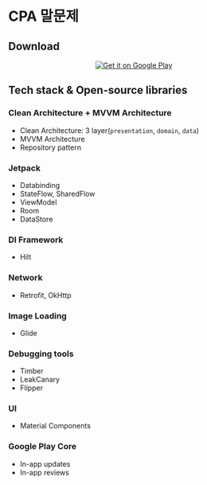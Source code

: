 # CPA 말문제

## Download
<p align="center">
  <a href='https://play.google.com/store/apps/details?id=com.cpa.cpa_word_problem&pcampaignid=pcampaignidMKT-Other-global-all-co-prtnr-py-PartBadge-Mar2515-1'><img alt='Get it on Google Play' src='https://play.google.com/intl/en_us/badges/static/images/badges/en_badge_web_generic.png'/></a>
</p>

## Tech stack & Open-source libraries

### Clean Architecture + MVVM Architecture

- Clean Architecture: 3 layer(`presentation`, `domain`, `data`)
- MVVM Architecture
- Repository pattern

### Jetpack

- Databinding
- StateFlow, SharedFlow
- ViewModel
- Room
- DataStore

### DI Framework

- Hilt

### Network

- Retrofit, OkHttp

### Image Loading

- Glide

### Debugging tools

- Timber
- LeakCanary
- Flipper

### UI

- Material Components

### Google Play Core

- In-app updates
- In-app reviews
